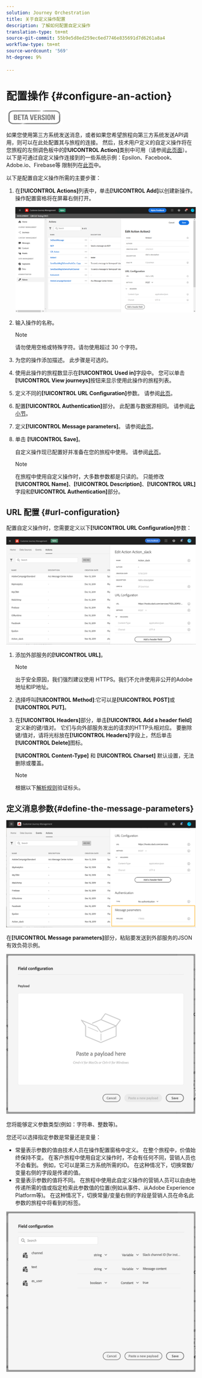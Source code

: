 ```yaml
---
solution: Journey Orchestration
title: 关于自定义操作配置
description: 了解如何配置自定义操作
translation-type: tm+mt
source-git-commit: 55b9e5d8ed259ec6ed7746e835691d7d6261a8a4
workflow-type: tm+mt
source-wordcount: '569'
ht-degree: 9%

---
```


# 配置操作 {#configure-an-action}

![](../assets/do-not-localize/badge.png)

如果您使用第三方系统发送消息，或者如果您希望旅程向第三方系统发送API调用，则可以在此处配置其与旅程的连接。 然后，技术用户定义的自定义操作将在您旅程的左侧调色板中的&#x200B;**[!UICONTROL Action]**&#x200B;类别中可用（请参阅[此页面](../building-journeys/about-journey-activities.md#action-activities)）。 以下是可通过自定义操作连接到的一些系统示例：Epsilon、Facebook、Adobe.io、Firebase等
限制列在[此页](../building-journeys/limitations.md)中。

以下是配置自定义操作所需的主要步骤：

1. 在&#x200B;**[!UICONTROL Actions]**&#x200B;列表中，单击&#x200B;**[!UICONTROL Add]**&#x200B;以创建新操作。 操作配置窗格将在屏幕右侧打开。

   ![](../assets/custom2.png)

1. 输入操作的名称。

   >[!NOTE]
   >
   >请勿使用空格或特殊字符。请勿使用超过 30 个字符。

1. 为您的操作添加描述。 此步骤是可选的。
1. 使用此操作的旅程数显示在&#x200B;**[!UICONTROL Used in]**&#x200B;字段中。 您可以单击&#x200B;**[!UICONTROL View journeys]**&#x200B;按钮来显示使用此操作的旅程列表。
1. 定义不同的&#x200B;**[!UICONTROL URL Configuration]**&#x200B;参数。 请参阅[此页](../action/about-custom-action-configuration.md#url-configuration)。
1. 配置&#x200B;**[!UICONTROL Authentication]**&#x200B;部分。 此配置与数据源相同。  请参阅[此小节](../datasource/external-data-sources.md#section_wjp_nl5_nhb)。
1. 定义&#x200B;**[!UICONTROL Message parameters]**。 请参阅[此页](../action/about-custom-action-configuration.md#define-the-message-parameters)。
1. 单击 **[!UICONTROL Save]**。

   自定义操作现已配置好并准备在您的旅程中使用。 请参阅[此页](../building-journeys/about-journey-activities.md#action-activities)。

   >[!NOTE]
   >
   >在旅程中使用自定义操作时，大多数参数都是只读的。 只能修改&#x200B;**[!UICONTROL Name]**、**[!UICONTROL Description]**、**[!UICONTROL URL]**&#x200B;字段和&#x200B;**[!UICONTROL Authentication]**&#x200B;部分。

## URL 配置 {#url-configuration}

配置自定义操作时，您需要定义以下&#x200B;**[!UICONTROL URL Configuration]**&#x200B;参数：

![](../assets/journeyurlconfiguration.png)

1. 添加外部服务的&#x200B;**[!UICONTROL URL]**。

   >[!NOTE]
   >
   >出于安全原因，我们强烈建议使用 HTTPS。我们不允许使用非公开的Adobe地址和IP地址。

1. 选择呼叫&#x200B;**[!UICONTROL Method]**:它可以是&#x200B;**[!UICONTROL POST]**&#x200B;或&#x200B;**[!UICONTROL PUT]**。
1. 在&#x200B;**[!UICONTROL Headers]**&#x200B;部分，单击&#x200B;**[!UICONTROL Add a header field]**&#x200B;定义新的键/值对。 它们与向外部服务发出的请求的HTTP头相对应。 要删除键/值对，请将光标放在&#x200B;**[!UICONTROL Headers]**&#x200B;字段上，然后单击&#x200B;**[!UICONTROL Delete]**&#x200B;图标。

   **[!UICONTROL Content-Type]** 和 **[!UICONTROL Charset]** 默认设置，无法删除或覆盖。

   >[!NOTE]
   >
   >根据以下[解析规则](https://tools.ietf.org/html/rfc7230#section-3.2.4)验证标头。

## 定义消息参数{#define-the-message-parameters}

![](../assets/messageparameterssection.png)

在&#x200B;**[!UICONTROL Message parameters]**&#x200B;部分，粘贴要发送到外部服务的JSON有效负荷示例。

![](../assets/customactionpayloadmessage.png)

您将能够定义参数类型(例如：字符串、整数等)。

您还可以选择指定参数是常量还是变量：

* 常量表示参数的值由技术人员在操作配置窗格中定义。 在整个旅程中，价值始终保持不变。 在客户旅程中使用自定义操作时，不会有任何不同，营销人员也不会看到。 例如，它可以是第三方系统所需的ID。 在这种情况下，切换常数/变量右侧的字段是传递的值。
* 变量表示参数的值将不同。 在旅程中使用此自定义操作的营销人员可以自由地传递所需的值或指定检索此参数值的位置(例如从事件、从Adobe Experience Platform等)。 在这种情况下，切换常量/变量右侧的字段是营销人员在命名此参数的旅程中将看到的标签。

![](../assets/customactionpayloadmessage2.png)
